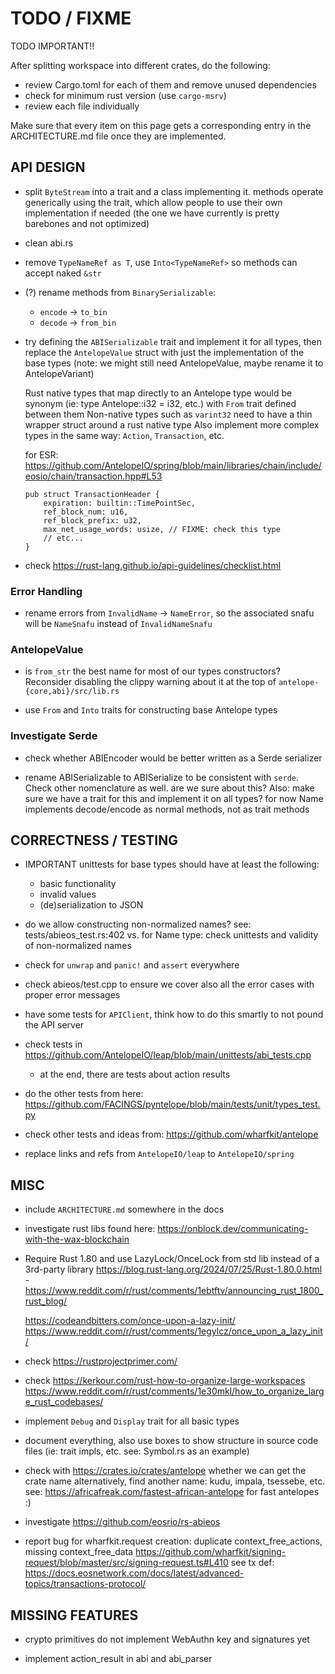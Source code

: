 # TODO / FIXME

TODO IMPORTANT!!

After splitting workspace into different crates, do the following:
- review Cargo.toml for each of them and remove unused dependencies
- check for minimum rust version (use `cargo-msrv`)
- review each file individually

Make sure that every item on this page gets a corresponding entry in the ARCHITECTURE.md
file once they are implemented.


## API DESIGN

- split `ByteStream` into a trait and a class implementing it.
  methods operate generically using the trait, which allow people to use their own
  implementation if needed (the one we have currently is pretty barebones and not optimized)

- clean abi.rs

- remove `TypeNameRef as T`, use `Into<TypeNameRef>` so methods can accept naked `&str`

- (?) rename methods from `BinarySerializable`:
  - `encode` -> `to_bin`
  - `decode` -> `from_bin`

- try defining the `ABISerializable` trait and implement it for all types, then replace the `AntelopeValue` struct with just the implementation of the base types
  (note: we might still need AntelopeValue, maybe rename it to AntelopeVariant)

  Rust native types that map directly to an Antelope type would be synonym (ie: type Antelope::i32 = i32, etc.) with `From` trait defined between them
  Non-native types such as `varint32` need to have a thin wrapper struct around a rust native type
  Also implement more complex types in the same way: `Action`, `Transaction`, etc.

  for ESR: <https://github.com/AntelopeIO/spring/blob/main/libraries/chain/include/eosio/chain/transaction.hpp#L53>
  ```
  pub struct TransactionHeader {
      expiration: builtin::TimePointSec,
      ref_block_num: u16,
      ref_block_prefix: u32,
      max_net_usage_words: usize, // FIXME: check this type
      // etc...
  }
  ```

- check <https://rust-lang.github.io/api-guidelines/checklist.html>

### Error Handling

- rename errors from `InvalidName` -> `NameError`, so the associated snafu will
  be `NameSnafu` instead of `InvalidNameSnafu`


### AntelopeValue

- is `from_str` the best name for most of our types constructors? Reconsider disabling the clippy warning
  about it at the top of `antelope-{core,abi}/src/lib.rs`

- use `From` and `Into` traits for constructing base Antelope types

### Investigate Serde

- check whether ABIEncoder would be better written as a Serde serializer

- rename ABISerializable to ABISerialize to be consistent with `serde`. Check other nomenclature as well.
  are we sure about this?
  Also: make sure we have a trait for this and implement it on all types? for now Name implements decode/encode as normal methods, not as trait methods


## CORRECTNESS / TESTING

- IMPORTANT
  unittests for base types should have at least the following:
  - basic functionality
  - invalid values
  - (de)serialization to JSON

- do we allow constructing non-normalized names?
  see: tests/abieos_test.rs:402 vs.
  for Name type: check unittests and validity of non-normalized names

- check for `unwrap` and `panic!` and `assert` everywhere

- check abieos/test.cpp to ensure we cover also all the error cases with proper error messages

- have some tests for `APIClient`, think how to do this smartly to not pound the API server

- check tests in <https://github.com/AntelopeIO/leap/blob/main/unittests/abi_tests.cpp>
  - at the end, there are tests about action results

- do the other tests from here: <https://github.com/FACINGS/pyntelope/blob/main/tests/unit/types_test.py>

- check other tests and ideas from: <https://github.com/wharfkit/antelope>

- replace links and refs from `AntelopeIO/leap` to `AntelopeIO/spring`

## MISC

- include `ARCHITECTURE.md` somewhere in the docs

- investigate rust libs found here: <https://onblock.dev/communicating-with-the-wax-blockchain>

- Require Rust 1.80 and use LazyLock/OnceLock from std lib instead of a 3rd-party library
  <https://blog.rust-lang.org/2024/07/25/Rust-1.80.0.html> -
  <https://www.reddit.com/r/rust/comments/1ebtftv/announcing_rust_1800_rust_blog/>

  <https://codeandbitters.com/once-upon-a-lazy-init/>
  <https://www.reddit.com/r/rust/comments/1egylcz/once_upon_a_lazy_init/>

- check <https://rustprojectprimer.com/>

- check <https://kerkour.com/rust-how-to-organize-large-workspaces>
  <https://www.reddit.com/r/rust/comments/1e30mkl/how_to_organize_large_rust_codebases/>

- implement `Debug` and `Display` trait for all basic types

- document everything, also use boxes to show structure in source code files (ie: trait impls, etc. see: Symbol.rs as an example)

- check with <https://crates.io/crates/antelope> whether we can get the crate name
  alternatively, find another name: kudu, impala, tsessebe, etc. see: <https://africafreak.com/fastest-african-antelope> for fast antelopes :)

- investigate <https://github.com/eosrio/rs-abieos>

- report bug for wharfkit.request creation: duplicate context_free_actions, missing context_free_data
  <https://github.com/wharfkit/signing-request/blob/master/src/signing-request.ts#L410>
  see tx def: <https://docs.eosnetwork.com/docs/latest/advanced-topics/transactions-protocol/>


## MISSING FEATURES

- crypto primitives do not implement WebAuthn key and signatures yet

- implement action_result in abi and abi_parser
